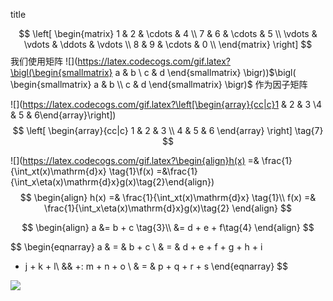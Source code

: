  title

$$
\left[
\begin{matrix}
 1      & 2      & \cdots & 4      \\
 7      & 6      & \cdots & 5      \\
 \vdots & \vdots & \ddots & \vdots \\
 8      & 9      & \cdots & 0      \\
\end{matrix}
\right]
$$
我们使用矩阵 ![](https://latex.codecogs.com/gif.latex?\bigl(\begin{smallmatrix} a & b \\ c & d \end{smallmatrix} \bigr))$\bigl( \begin{smallmatrix} a & b \\ c & d \end{smallmatrix} \bigr)$ 作为因子矩阵



![](https://latex.codecogs.com/gif.latex?\left[\begin{array}{cc|c}1 & 2 & 3 \\4 & 5 & 6\end{array}\right])
$$
\left[
    \begin{array}{cc|c}
      1 & 2 & 3 \\
      4 & 5 & 6
    \end{array}
\right] \tag{7}
$$

![](https://latex.codecogs.com/gif.latex?\begin{align}h(x) =& \frac{1}{\int_xt(x)\mathrm{d}x} \tag{1}\\f(x) =&\frac{1}{\int_x\eta(x)\mathrm{d}x}g(x)\tag{2}\end{align})
$$
\begin{align}
h(x) =& \frac{1}{\int_xt(x)\mathrm{d}x} \tag{1}\\
f(x) =& \frac{1}{\int_x\eta(x)\mathrm{d}x}g(x)\tag{2}
\end{align}
$$

$$
\begin{align}
a &= b + c \tag{3}\\
  &= d + e + f\tag{4}
\end{align}
$$

$$
\begin{eqnarray}
a & = & b + c \\
& = & d + e + f + g + h + i
+ j + k + l\\
&& +\: m + n + o \\
& = & p + q + r + s
\end{eqnarray}
$$

![](https://latex.codecogs.com/gif.latex?\frac{1}{3}*\frac{1}{\sqrt{x^2&plus;y^2}})